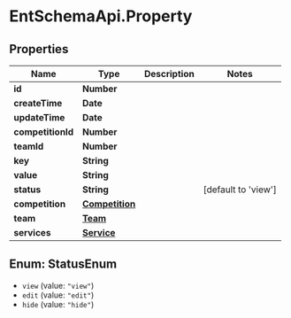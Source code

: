 # EntSchemaApi.Property

## Properties
Name | Type | Description | Notes
------------ | ------------- | ------------- | -------------
**id** | **Number** |  | 
**createTime** | **Date** |  | 
**updateTime** | **Date** |  | 
**competitionId** | **Number** |  | 
**teamId** | **Number** |  | 
**key** | **String** |  | 
**value** | **String** |  | 
**status** | **String** |  | [default to &#x27;view&#x27;]
**competition** | [**Competition**](Competition.md) |  | 
**team** | [**Team**](Team.md) |  | 
**services** | [**Service**](Service.md) |  | 

<a name="StatusEnum"></a>
## Enum: StatusEnum

* `view` (value: `"view"`)
* `edit` (value: `"edit"`)
* `hide` (value: `"hide"`)

